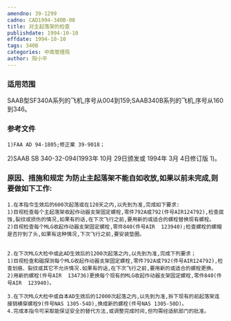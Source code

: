 ```yaml
---
amendno: 39-1299  
cadno: CAD1994-340B-08  
title: 对主起落架的检查  
publishdate: 1994-10-10  
effdate: 1994-10-10  
tags: 340B  
categories: 中南管理局  
author: 阳小平  
---
```

  
### 适用范围  
SAAB型SF340A系列的飞机,序号从004到159;SAAB340B系列的飞机,序号从160到346。  
  
<!--more-->  
### 参考文件  
    1)FAA AD 94-1805;修正案 39-9018；  
 2)SAAB SB 340-32-094(1993年 10月 29日颁发或 1994年 3月 4日修订版 1)。  
  
### 原因、措施和规定     为防止主起落架不能自如收放,如果以前未完成,则要做如下工作:  
    1.在本指令生效后的600次起落或在120天之内,以先到为准,完成如下要求:  
    1)目视检查每个主起落架收起作动器支架固定螺栓,零件792A或792(件号AIR124792),检查腐蚀,裂纹或损伤的情况,如果有的话,在下次飞行之前,要用新的或适合的螺栓替换现有螺栓。  
    2)目视检查每个MLG收起作动器支架固定螺栓,零件840(件号AIR  123940);检查螺栓的螺帽是否拧到了头,如果有这种情况,下次飞行之前,要安装垫圈。  
  
  
    2.在下次MLG大检中或此AD生效后的1200次起落之内,以先到为准,完成下列要求；  
    1)目视检查和磁探测每个MLG收起作动器支架固定螺栓,零件792A或792(件号AIR124792),检查划痕、裂纹或其它不允许情况.如果有的话,在下次飞行之前,要用新的或适合的螺栓更换。  
    2)用新的螺栓(件号AIR  134736)更换每个现有的MLG收起作动器支架固定螺栓,零件840(件号AIR  123940)。  
  
    3.在下次MLG大检中或自本AD生效后的12000次起落之内,以先到为准,拆下现有的前起落架连接销横穿螺栓9(件号NAS 1305-54D),换成新的螺栓(件号NAS 1305-50D)。  
    4.完成本指令可采取能保证安全的替代方法,或调整完成时间,但均需经适航部门的批准。  
  
